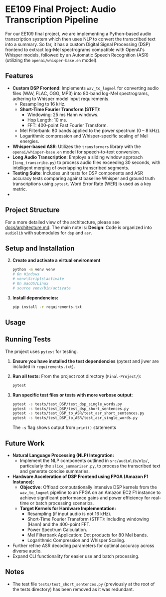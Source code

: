 # EE109 Final Project: Audio Transcription Pipeline

For our EE109 final project, we are implementing a Python-based audio transcription system which then uses NLP to convert the transcribed text into a summary. So far, it has a custom Digital Signal Processing (DSP) frontend to extract log-Mel spectrograms compatible with OpenAI's Whisper models, followed by an Automatic Speech Recognition (ASR) (utilizing the `openai/whisper-base.en` model). 

## Features

*   **Custom DSP Frontend**: Implements `wav_to_logmel` for converting audio files (WAV, FLAC, OGG, MP3) into 80-band log-Mel spectrograms, adhering to Whisper model input requirements.
    *   Resampling to 16 kHz.
    *   **Short-Time Fourier Transform (STFT):**
        *   Windowing: 25 ms Hann windows.
        *   Hop Length: 10 ms.
        *   FFT: 400-point Fast Fourier Transform.
    *   Mel Filterbank: 80 bands applied to the power spectrum (0 – 8 kHz).
    *   Logarithmic compression and Whisper-specific scaling of Mel energies.
*   **Whisper-based ASR**: Utilizes the `transformers` library with the `openai/whisper-base.en` model for speech-to-text conversion.
*   **Long Audio Transcription**: Employs a sliding window approach (`long_transcribe.py`) to process audio files exceeding 30 seconds, with intelligent merging of overlapping transcribed segments.
*   **Testing Suite**: Includes unit tests for DSP components and ASR accuracy tests comparing against baseline Whisper and ground truth transcriptions using `pytest`. Word Error Rate (WER) is used as a key metric.
*   

## Project Structure
For a more detailed view of the architecture, please see [docs/architecture.md](docs/architecture.md). The main note is: 
**Design**: Code is organized into `audiolib` with submodules for `dsp` and `asr`.

## Setup and Installation

2.  **Create and activate a virtual environment**
    ```bash
    python -m venv venv
    # On Windows
    # venv\Scripts\activate
    # On macOS/Linux
    # source venv/bin/activate
    ```

3.  **Install dependencies:**
    ```bash
    pip install -r requirements.txt
    ```

## Usage

## Running Tests

The project uses `pytest` for testing.

1.  **Ensure you have installed the test dependencies** (pytest and jiwer are included in `requirements.txt`).

2.  **Run all tests:**
    From the project root directory (`Final-Project/`):
    ```bash
    pytest
    ```

3.  **Run specific test files or tests with more verbose output:**
    ```bash
    pytest -s tests/test_DSP/test_dsp_single_words.py
    pytest -s tests/test_DSP/test_dsp_short_sentences.py
    pytest -s tests/test_DSP_to_ASR/test_asr_short_sentences.py
    pytest -s tests/test_DSP_to_ASR/test_asr_single_words.py
    ```
    The `-s` flag shows output from `print()` statements

## Future Work

*   **Natural Language Processing (NLP) Integration:**
    *   Implement the NLP components outlined in `src/audiolib/nlp/`, particularly the `slice_summariser.py`, to process the transcribed text and generate concise summaries.
*   **Hardware Acceleration of DSP Frontend using FPGA (Amazon F1 Instance):**
    *   **Objective:** Offload computationally intensive DSP kernels from the `wav_to_logmel` pipeline to an FPGA on an Amazon EC2 F1 instance to achieve significant performance gains and power efficiency for real-time or batch processing scenarios.
    *   **Target Kernels for Hardware Implementation:**
        *   Resampling (if input audio is not 16 kHz).
        *   Short-Time Fourier Transform (STFT): Including windowing (Hann) and the 400-point FFT.
        *   Power Spectrum Calculation.
        *   Mel Filterbank Application: Dot products for 80 Mel bands.
        *   Logarithmic Compression and Whisper Scaling.
*   Further refine ASR decoding parameters for optimal accuracy across diverse audio.
*   Expand CLI functionality for easier use and batch processing.

## Notes
* The test file `tests/test_short_sentences.py` (previously at the root of the tests directory) has been removed as it was redundant.
